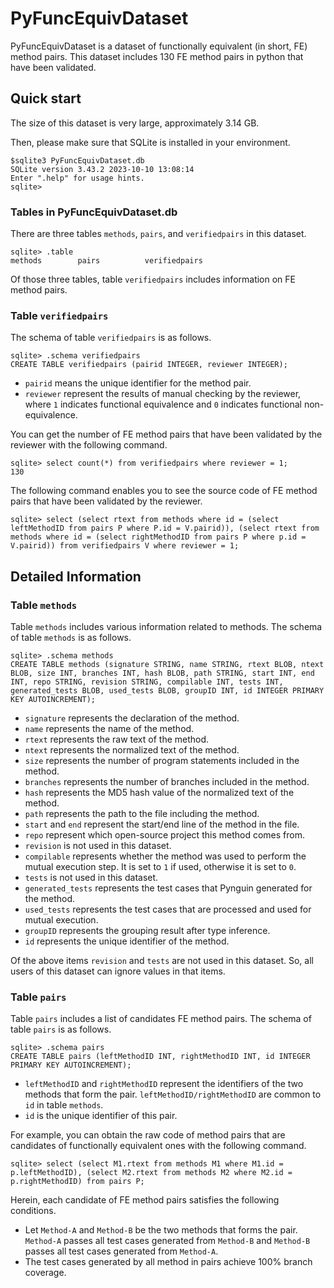 # PyFuncEquivDataset

PyFuncEquivDataset is a dataset of functionally equivalent (in short, FE) method pairs. This dataset includes 130 FE method pairs in python that have been validated.

## Quick start

The size of this dataset is very large, approximately 3.14 GB.

Then, please make sure that SQLite is installed in your environment.

```shell-session
$sqlite3 PyFuncEquivDataset.db
SQLite version 3.43.2 2023-10-10 13:08:14
Enter ".help" for usage hints.
sqlite>
```

### Tables in PyFuncEquivDataset.db

There are three tables `methods`, `pairs`, and `verifiedpairs` in this dataset.

```shell-session
sqlite> .table
methods        pairs          verifiedpairs
```

Of those three tables, table `verifiedpairs` includes information on FE method pairs.


### Table `verifiedpairs`

The schema of table `verifiedpairs` is as follows.

```shell-session
sqlite> .schema verifiedpairs
CREATE TABLE verifiedpairs (pairid INTEGER, reviewer INTEGER);
```

- `pairid` means the unique identifier for the method pair.
- `reviewer` represent the results of manual checking by the reviewer, where `1` indicates functional equivalence and `0` indicates functional non-equivalence.


You can get the number of FE method pairs that have been validated by the reviewer with the following command.

```shell-session
sqlite> select count(*) from verifiedpairs where reviewer = 1;
130
```

The following command enables you to see the source code of FE method pairs that have been validated by the reviewer.

```shell-session
sqlite> select (select rtext from methods where id = (select leftMethodID from pairs P where P.id = V.pairid)), (select rtext from methods where id = (select rightMethodID from pairs P where p.id = V.pairid)) from verifiedpairs V where reviewer = 1;
```


## Detailed Information

### Table `methods`

Table `methods` includes various information related to methods.
The schema of table `methods` is as follows.
```shell-session
sqlite> .schema methods
CREATE TABLE methods (signature STRING, name STRING, rtext BLOB, ntext BLOB, size INT, branches INT, hash BLOB, path STRING, start INT, end INT, repo STRING, revision STRING, compilable INT, tests INT, generated_tests BLOB, used_tests BLOB, groupID INT, id INTEGER PRIMARY KEY AUTOINCREMENT);
```
- `signature` represents the declaration of the method.
- `name` represents the name of the method.
- `rtext` represents the raw text of the method.
- `ntext` represents the normalized text of the method.
- `size` represents the number of program statements included in the method.
- `branches` represents the number of branches included in the method.
- `hash` represents the MD5 hash value of the normalized text of the method.
- `path` represents the path to the file including the method.
- `start` and `end` represent the start/end line of the method in the file.
- `repo` represent which open-source project this method comes from.
- `revision` is not used in this dataset.
- `compilable`  represents whether the method was used to perform the mutual execution step. It is set to `1` if used, otherwise it is set to `0`.
- `tests` is not used in this dataset.
- `generated_tests` represents the test cases that Pynguin generated for the method.
- `used_tests` represents the test cases that are processed and used for mutual execution.
- `groupID` represents the grouping result after type inference.
- `id` represents the unique identifier of the method.

Of the above items `revision` and `tests` are not used in this dataset.
So, all users of this dataset can ignore values in that items.


### Table `pairs`

Table `pairs` includes a list of candidates FE method pairs.
The schema of table `pairs` is as follows.
```shell-session
sqlite> .schema pairs
CREATE TABLE pairs (leftMethodID INT, rightMethodID INT, id INTEGER PRIMARY KEY AUTOINCREMENT);
```

- `leftMethodID` and `rightMethodID` represent the identifiers of the two methods that form the pair. `leftMethodID/rightMethodID` are common to `id` in table `methods`.
- `id` is the unique identifier of this pair.

For example, you can obtain the raw code of method pairs that are candidates of functionally equivalent ones with the following command.

```shell-session
sqlite> select (select M1.rtext from methods M1 where M1.id = p.leftMethodID), (select M2.rtext from methods M2 where M2.id = p.rightMethodID) from pairs P;
```

Herein, each candidate of FE method pairs satisfies the following conditions.
- Let `Method-A` and `Method-B` be the two methods that forms the pair. `Method-A` passes all test cases generated from `Method-B` and `Method-B` passes all test cases generated from `Method-A`.
- The test cases generated by all method in pairs achieve 100% branch coverage.









